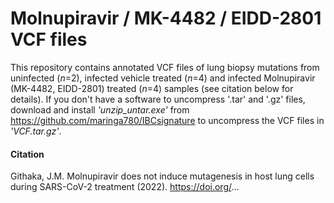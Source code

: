 # Molnupiravir / MK-4482 / EIDD-2801 VCF files
This repository contains annotated VCF files of lung biopsy mutations from uninfected (*n*=2), infected vehicle treated (*n*=4) and infected Molnupiravir (MK-4482, EIDD-2801) treated (*n*=4) samples (see citation below for details).
If you don't have a software to uncompress '.tar' and '.gz' files, download and install *'unzip_untar.exe'* from https://github.com/maringa780/IBCsignature to uncompress the VCF files in *'VCF.tar.gz'*.  
#### Citation
Githaka, J.M. Molnupiravir does not induce mutagenesis in host lung cells during SARS-CoV-2 treatment (2022). https://doi.org/... 
